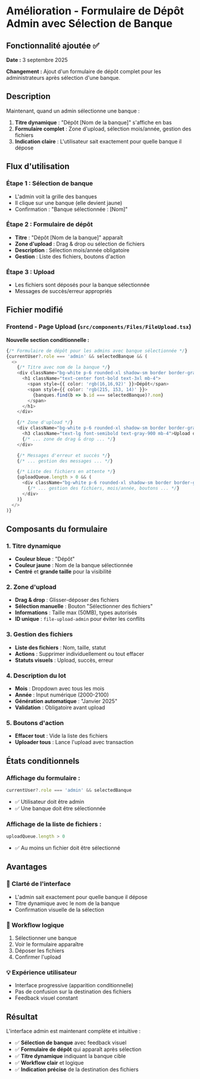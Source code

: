 # Amélioration - Formulaire de Dépôt Admin avec Sélection de Banque

## Fonctionnalité ajoutée ✅

**Date :** 3 septembre 2025

**Changement :** Ajout d'un formulaire de dépôt complet pour les administrateurs après sélection d'une banque.

## Description

Maintenant, quand un admin sélectionne une banque :
1. **Titre dynamique** : "Dépôt [Nom de la banque]" s'affiche en bas
2. **Formulaire complet** : Zone d'upload, sélection mois/année, gestion des fichiers
3. **Indication claire** : L'utilisateur sait exactement pour quelle banque il dépose

## Flux d'utilisation

### **Étape 1 : Sélection de banque**
- L'admin voit la grille des banques
- Il clique sur une banque (elle devient jaune)
- Confirmation : "Banque sélectionnée : [Nom]"

### **Étape 2 : Formulaire de dépôt**
- **Titre** : "Dépôt [Nom de la banque]" apparaît
- **Zone d'upload** : Drag & drop ou sélection de fichiers
- **Description** : Sélection mois/année obligatoire
- **Gestion** : Liste des fichiers, boutons d'action

### **Étape 3 : Upload**
- Les fichiers sont déposés pour la banque sélectionnée
- Messages de succès/erreur appropriés

## Fichier modifié

### **Frontend - Page Upload** (`src/components/Files/FileUpload.tsx`)

**Nouvelle section conditionnelle :**
```typescript
{/* Formulaire de dépôt pour les admins avec banque sélectionnée */}
{currentUser?.role === 'admin' && selectedBanque && (
  <>
    {/* Titre avec nom de la banque */}
    <div className="bg-white p-6 rounded-xl shadow-sm border border-gray-200">
      <h1 className="text-center font-bold text-3xl mb-4">
        <span style={{ color: 'rgb(16,16,92)' }}>Dépôt</span> 
        <span style={{ color: 'rgb(215, 153, 14)' }}>
          {banques.find(b => b.id === selectedBanque)?.nom}
        </span>
      </h1>
    </div>

    {/* Zone d'upload */}
    <div className="bg-white p-6 rounded-xl shadow-sm border border-gray-200">
      <h3 className="text-lg font-semibold text-gray-900 mb-4">Upload de fichiers</h3>
      {/* ... zone de drag & drop ... */}
    </div>

    {/* Messages d'erreur et succès */}
    {/* ... gestion des messages ... */}

    {/* Liste des fichiers en attente */}
    {uploadQueue.length > 0 && (
      <div className="bg-white p-6 rounded-xl shadow-sm border border-gray-200">
        {/* ... gestion des fichiers, mois/année, boutons ... */}
      </div>
    )}
  </>
)}
```

## Composants du formulaire

### **1. Titre dynamique**
- **Couleur bleue** : "Dépôt"
- **Couleur jaune** : Nom de la banque sélectionnée
- **Centré** et **grande taille** pour la visibilité

### **2. Zone d'upload**
- **Drag & drop** : Glisser-déposer des fichiers
- **Sélection manuelle** : Bouton "Sélectionner des fichiers"
- **Informations** : Taille max (50MB), types autorisés
- **ID unique** : `file-upload-admin` pour éviter les conflits

### **3. Gestion des fichiers**
- **Liste des fichiers** : Nom, taille, statut
- **Actions** : Supprimer individuellement ou tout effacer
- **Statuts visuels** : Upload, succès, erreur

### **4. Description du lot**
- **Mois** : Dropdown avec tous les mois
- **Année** : Input numérique (2000-2100)
- **Génération automatique** : "Janvier 2025"
- **Validation** : Obligatoire avant upload

### **5. Boutons d'action**
- **Effacer tout** : Vide la liste des fichiers
- **Uploader tous** : Lance l'upload avec transaction

## États conditionnels

### **Affichage du formulaire :**
```typescript
currentUser?.role === 'admin' && selectedBanque
```
- ✅ Utilisateur doit être admin
- ✅ Une banque doit être sélectionnée

### **Affichage de la liste de fichiers :**
```typescript
uploadQueue.length > 0
```
- ✅ Au moins un fichier doit être sélectionné

## Avantages

### **🎯 Clarté de l'interface**
- L'admin sait exactement pour quelle banque il dépose
- Titre dynamique avec le nom de la banque
- Confirmation visuelle de la sélection

### **🔄 Workflow logique**
1. Sélectionner une banque
2. Voir le formulaire apparaître
3. Déposer les fichiers
4. Confirmer l'upload

### **💡 Expérience utilisateur**
- Interface progressive (apparition conditionnelle)
- Pas de confusion sur la destination des fichiers
- Feedback visuel constant

## Résultat

L'interface admin est maintenant complète et intuitive :
- ✅ **Sélection de banque** avec feedback visuel
- ✅ **Formulaire de dépôt** qui apparaît après sélection
- ✅ **Titre dynamique** indiquant la banque cible
- ✅ **Workflow clair** et logique
- ✅ **Indication précise** de la destination des fichiers

